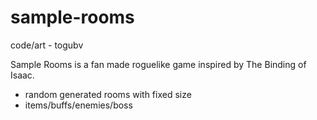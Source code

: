 # sample-rooms
code/art - togubv

Sample Rooms is a fan made roguelike game inspired by The Binding of Isaac.

- random generated rooms with fixed size
- items/buffs/enemies/boss

